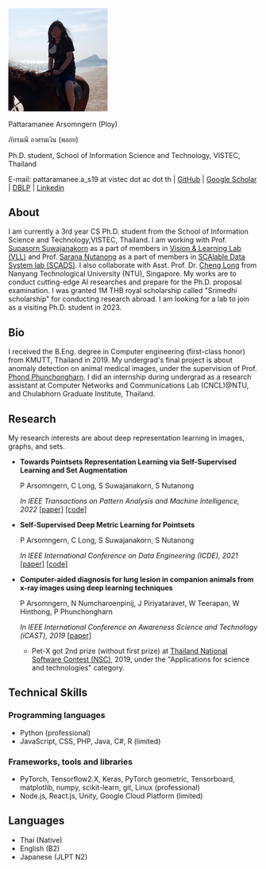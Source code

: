 

<img src="imgs/IMG_0256_2.jpg" alt="drawing" width="200"/>

Pattaramanee Arsomngern (Ploy)

ภัทรมณี อาศรมเงิน (พลอย)

Ph.D. student, School of Information Science and Technology, VISTEC, Thailand


E-mail: pattaramanee.a_s19 at vistec dot ac dot th | [GitHub](https://github.com/pattaramaneea) | [Google Scholar](https://scholar.google.co.th/citations?user=xc-r7U8AAAAJ&hl=en) | [DBLP](https://dblp.org/pid/256/8420.html) | [Linkedin](https://www.linkedin.com/in/pattaramanee-arsomngern-053383167/?originalSubdomain=th) 

## About
I am currently a 3rd year CS Ph.D. student from the School of Information Science and Technology,VISTEC, Thailand. I am working with Prof. [Supasorn Suwajanakorn](http://www.supasorn.com/) as a part of members in [Vision & Learning Lab (VLL)](https://vistec.ist/vision) and Prof. [Sarana Nutanong](https://scholar.google.com/citations?user=fEPAC_AAAAAJ&hl=en) as a part of members in [SCAlable Data System lab (SCADS)](https://vistec.ist/scads). I also collaborate with Asst. Prof. Dr. [Cheng Long](https://personal.ntu.edu.sg/c.long/) from Nanyang Technological University (NTU), Singapore. My works are to conduct cutting-edge AI researches and prepare for the Ph.D. proposal examination. I was granted 1M THB royal scholarship called "Srimedhi scholarship" for conducting research abroad. I am looking for a lab to join as a visiting Ph.D. student in 2023.

## Bio
I received the B.Eng. degree in Computer engineering (first-class honor) from KMUTT, Thailand in 2019. My undergrad's final project is about anomaly detection on animal medical images, under the supervision of Prof. [Phond Phunchongharn](https://www.cpe.kmutt.ac.th/en/staff-detail/Phond). I did an internship during undergrad as a research assistant at Computer Networks and Communications Lab (CNCL)@NTU, and Chulabhorn Graduate Institute, Thailand.

## Research
My research interests are about deep representation learning in images, graphs, and sets.
* **Towards Pointsets Representation Learning via Self-Supervised Learning and Set Augmentation**

  P Arsomngern, C Long, S Suwajanakorn, S Nutanong

  *In IEEE Transactions on Pattern Analysis and Machine Intelligence, 2022* [[paper]](https://ieeexplore.ieee.org/abstract/document/9665285/) [[code]](https://github.com/vistec-AI/WSSET)

* **Self-Supervised Deep Metric Learning for Pointsets**

  P Arsomngern, C Long, S Suwajanakorn, S Nutanong

  *In IEEE International Conference on Data Engineering (ICDE), 2021* [[paper]](https://ieeexplore.ieee.org/abstract/document/9458827) [[code]](https://github.com/vistec-AI/WSSET)

* **Computer-aided diagnosis for lung lesion in companion animals from x-ray images using deep learning techniques**

  P Arsomngern, N Numcharoenpinij, J Piriyataravet, W Teerapan, W Hinthong, P Phunchongharn

  *In IEEE International Conference on Awareness Science and Technology (iCAST), 2019* [[paper]](https://ieeexplore.ieee.org/abstract/document/8923126)

  * Pet-X got 2nd prize (without first prize) at [Thailand National Software Contest (NSC)](http://fic.nectec.or.th/nsc21_Decisions), 2019, under the "Applications for science and technologies" category.
 
## Technical Skills
### Programming languages
* Python (professional)
* JavaScript, CSS, PHP, Java, C#, R (limited)

### Frameworks, tools and libraries
* PyTorch, Tensorflow2.X, Keras, PyTorch geometric, Tensorboard, matplotlib, numpy, scikit-learn, git, Linux (professional)
* Node.js, React.js, Unity, Google Cloud Platform (limited)

## Languages
* Thai (Native)
* English (B2)
* Japanese (JLPT N2)





